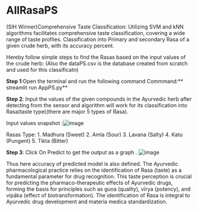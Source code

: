 # AllRasaPS
(SIH Winner)Comprehensive Taste Classification: Utilizing SVM and kNN algorithms facilitates comprehensive taste classification, covering a wide range of taste profiles. Classification into Primary and secondary Rasa of a given crude herb, with its accuracy percent.


Hereby follow simple steps to find the Rasas based on the input values of the crude herb:
(Also the dataPS.csv is the database created from scratch and used for this classificatn)

**Step 1**:Open the terminal and run the following command
           Commmand:** streamlit run AppPS.py**


**Step 2**: Input the values of the given compounds in the Ayurvedic herb after detecting from the sensor and algorithm will work for its classification into Rasa(taste type)(there are major 5 types of Rasa).


Input values snapshot :![image](https://github.com/vaishnavibhavsar1510/AllRasaPS/assets/111491441/a79e704b-eaa6-45e3-932e-85aa8e5e854b)

Rasas Type: 1. Madhura (Sweet)
            2. Amla (Sour)
            3. Lavana (Salty)
            4. Katu (Pungent)
            5. Tikta (Bitter)
            
**Step 3**: Click On Predict to get the output as a graph .
![image](https://github.com/vaishnavibhavsar1510/AllRasaPS/assets/111491441/1e499ca1-af2e-4ecf-b4cb-e8ef8bea52ff)

Thus here accuracy of predicted model is also defined.
 The Ayurvedic pharmacological practice relies on the identification of 
Rasa (taste) as a fundamental parameter for drug recognition. This taste perception is crucial 
for predicting the pharmaco-therapeutic effects of Ayurvedic drugs, forming the basis for 
principles such as guṇa (quality), vīrya (potency), and vipāka (effect of biotransformation). The 
identification of Rasa is integral to Ayurvedic drug development and materia medica 
standardization.


            
